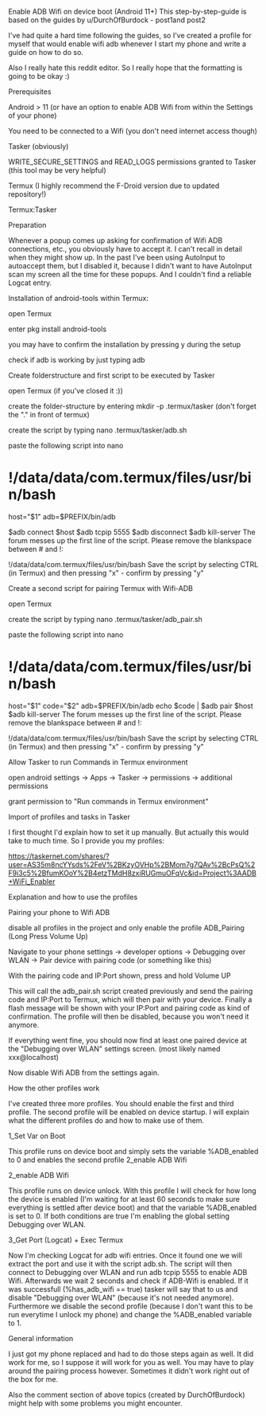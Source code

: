 Enable ADB Wifi on device boot (Android 11+)
This step-by-step-guide is based on the guides by u/DurchOfBurdock - post1and post2

I've had quite a hard time following the guides, so I've created a profile for myself that would enable wifi adb whenever I start my phone and write a guide on how to do so.

Also I really hate this reddit editor. So I really hope that the formatting is going to be okay :)

Prerequisites

Android > 11 (or have an option to enable ADB Wifi from within the Settings of your phone)

You need to be connected to a Wifi (you don't need internet access though)

Tasker (obviously)

WRITE_SECURE_SETTINGS and READ_LOGS permissions granted to Tasker (this tool may be very helpful)

Termux (I highly recommend the F-Droid version due to updated repository!)

Termux:Tasker

Preparation

Whenever a popup comes up asking for confirmation of Wifi ADB connections, etc., you obviously have to accept it. I can't recall in detail when they might show up. In the past I've been using AutoInput to autoaccept them, but I disabled it, because I didn't want to have AutoInput scan my screen all the time for these popups. And I couldn't find a reliable Logcat entry.

Installation of android-tools within Termux:

open Termux

enter pkg install android-tools

you may have to confirm the installation by pressing y during the setup

check if adb is working by just typing adb

Create folderstructure and first script to be executed by Tasker

open Termux (if you've closed it :))

create the folder-structure by entering mkdir -p .termux/tasker (don't forget the "." in front of termux)

create the script by typing nano .termux/tasker/adb.sh

paste the following script into nano

# !/data/data/com.termux/files/usr/bin/bash
host="$1"
adb=$PREFIX/bin/adb

$adb connect $host
$adb tcpip 5555
$adb disconnect
$adb kill-server
The forum messes up the first line of the script. Please remove the blankspace between # and !:

!/data/data/com.termux/files/usr/bin/bash
Save the script by selecting CTRL (in Termux) and then pressing "x" - confirm by pressing "y"

Create a second script for pairing Termux with Wifi-ADB

open Termux

create the script by typing nano .termux/tasker/adb_pair.sh

paste the following script into nano

# !/data/data/com.termux/files/usr/bin/bash
host="$1"
code="$2"
adb=$PREFIX/bin/adb
echo $code | $adb pair $host
$adb kill-server
The forum messes up the first line of the script. Please remove the blankspace between # and !:

!/data/data/com.termux/files/usr/bin/bash
Save the script by selecting CTRL (in Termux) and then pressing "x" - confirm by pressing "y"

Allow Tasker to run Commands in Termux environment

open android settings -> Apps -> Tasker -> permissions -> additional permissions

grant permission to "Run commands in Termux environment"

Import of profiles and tasks in Tasker

I first thought I'd explain how to set it up manually. But actually this would take to much time. So I provide you my profiles: 

https://taskernet.com/shares/?user=AS35m8ncYYsds%2FeV%2BKzyOVHp%2BMom7g7QAv%2BcPsQ%2F9i3c5%2BfumKOoY%2B4etzTMdH8zxiRUGmuOFqVc&id=Project%3AADB+WiFi_Enabler

Explanation and how to use the profiles

Pairing your phone to Wifi ADB

disable all profiles in the project and only enable the profile ADB_Pairing (Long Press Volume Up)

Navigate to your phone settings -> developer options -> Debugging over WLAN -> Pair device with pairing code (or something like this)

With the pairing code and IP:Port shown, press and hold Volume UP

This will call the adb_pair.sh script created previously and send the pairing code and IP:Port to Termux, which will then pair with your device. Finally a flash message will be shown with your IP:Port and pairing code as kind of confirmation. The profile will then be disabled, because you won't need it anymore.

If everything went fine, you should now find at least one paired device at the "Debugging over WLAN" settings screen. (most likely named xxx@localhost)

Now disable Wifi ADB from the settings again.

How the other profiles work

I've created three more profiles. You should enable the first and third profile. The second profile will be enabled on device startup. I will explain what the different profiles do and how to make use of them.

1_Set Var on Boot

This profile runs on device boot and simply sets the variable %ADB_enabled to 0 and enables the second profile 2_enable ADB Wifi

2_enable ADB Wifi

This profile runs on device unlock. With this profile I will check for how long the device is enabled (I'm waiting for at least 60 seconds to make sure everything is settled after device boot) and that the variable %ADB_enabled is set to 0. If both conditions are true I'm enabling the global setting Debugging over WLAN.

3_Get Port (Logcat) + Exec Termux

Now I'm checking Logcat for adb wifi entries. Once it found one we will extract the port and use it with the script adb.sh. The script will then connect to Debugging over WLAN and run adb tcpip 5555 to enable ADB Wifi. Afterwards we wait 2 seconds and check if ADB-Wifi is enabled. If it was successfull (%has_adb_wifi == true) tasker will say that to us and disable "Debugging over WLAN" (because it's not needed anymore). Furthermore we disable the second profile (because I don't want this to be run everytime I unlock my phone) and change the %ADB_enabled variable to 1.

General information

I just got my phone replaced and had to do those steps again as well. It did work for me, so I suppose it will work for you as well. You may have to play around the pairing process however. Sometimes it didn't work right out of the box for me.

Also the comment section of above topics (created by DurchOfBurdock) might help with some problems you might encounter.
